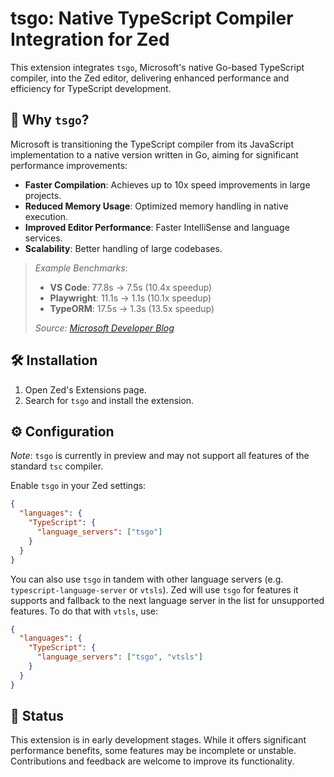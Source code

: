 # tsgo: Native TypeScript Compiler Integration for Zed

This extension integrates `tsgo`, Microsoft's native Go-based TypeScript compiler, into the Zed editor, delivering enhanced performance and efficiency for TypeScript development.

## 🚀 Why `tsgo`?

Microsoft is transitioning the TypeScript compiler from its JavaScript implementation to a native version written in Go, aiming for significant performance improvements:

- **Faster Compilation**: Achieves up to 10x speed improvements in large projects.
- **Reduced Memory Usage**: Optimized memory handling in native execution.
- **Improved Editor Performance**: Faster IntelliSense and language services.
- **Scalability**: Better handling of large codebases.

> _Example Benchmarks_:
>
> - **VS Code**: 77.8s → 7.5s (10.4x speedup)
> - **Playwright**: 11.1s → 1.1s (10.1x speedup)
> - **TypeORM**: 17.5s → 1.3s (13.5x speedup)
>
> _Source: [Microsoft Developer Blog](https://devblogs.microsoft.com/typescript/typescript-native-port/)_

## 🛠 Installation

1. Open Zed's Extensions page.
2. Search for `tsgo` and install the extension.

## ⚙️ Configuration

_Note_: `tsgo` is currently in preview and may not support all features of the standard `tsc` compiler.

Enable `tsgo` in your Zed settings:

```json
{
  "languages": {
    "TypeScript": {
      "language_servers": ["tsgo"]
    }
  }
}
```

You can also use `tsgo` in tandem with other language servers (e.g. `typescript-language-server` or `vtsls`). Zed will use `tsgo` for features it supports and fallback to the next language server in the list for unsupported features.
To do that with `vtsls`, use:

```json
{
  "languages": {
    "TypeScript": {
      "language_servers": ["tsgo", "vtsls"]
    }
  }
}
```

## 🧪 Status

This extension is in early development stages. While it offers significant performance benefits, some features may be incomplete or unstable. Contributions and feedback are welcome to improve its functionality.
